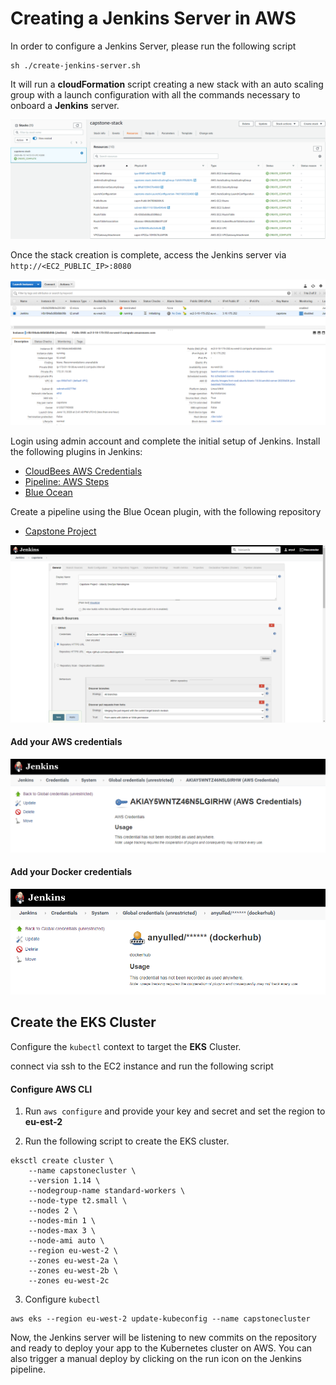 # Creating a Jenkins Server in AWS

In order to configure a Jenkins Server, please run the following script

```shell script
sh ./create-jenkins-server.sh
``` 

It will run a **cloudFormation** script creating a new stack with an auto scaling group with a launch configuration with all the commands necessary to onboard a **Jenkins** server.

![create Stack](screenshots/create-stack.png)

Once the stack creation is complete, access the Jenkins server via `http://<EC2_PUBLIC_IP>:8080`

![EC2 Instance](screenshots/ec2-instance.png)

Login using admin account and complete the initial setup of Jenkins.
Install the following plugins in Jenkins:
 -   [CloudBees AWS Credentials](https://plugins.jenkins.io/aws-credentials/)
 -   [Pipeline: AWS Steps](https://plugins.jenkins.io/pipeline-aws/)
 -   [Blue Ocean](https://plugins.jenkins.io/blueocean/)

Create a pipeline using the Blue Ocean plugin, with the following repository
 - [Capstone Project](https://github.com/anyulled/capstone)
 
 ![Jenkins pipeline configuration](screenshots/jenkins-pipeline-configuration.png)

#### Add your **AWS** credentials

![AWS credentials](screenshots/aws-credentials.png)

#### Add your **Docker** credentials

![Docker credentials](screenshots/docker-credentials.png)

## Create the EKS Cluster

Configure the `kubectl` context to target the **EKS** Cluster.

connect via ssh to the EC2 instance and run the following script

#### Configure AWS CLI

1. Run `aws configure` and provide your key and secret and set the region to **eu-est-2**

2. Run the following script to create the EKS cluster.

```shell script
eksctl create cluster \
    --name capstonecluster \
    --version 1.14 \
    --nodegroup-name standard-workers \
    --node-type t2.small \
    --nodes 2 \
    --nodes-min 1 \
    --nodes-max 3 \
    --node-ami auto \
    --region eu-west-2 \
    --zones eu-west-2a \
    --zones eu-west-2b \
    --zones eu-west-2c 
```

3. Configure `kubectl`
```shell script
aws eks --region eu-west-2 update-kubeconfig --name capstonecluster
```

Now, the Jenkins server will be listening to new commits on the repository and ready to deploy your app to the Kubernetes cluster on AWS. You can also trigger a manual deploy by clicking on the run icon on the Jenkins pipeline.